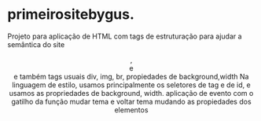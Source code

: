 # primeirositebygus.


Projeto para aplicação de HTML com tags de estruturação para ajudar a semântica do site <header>, <main> e <footer> e também tags usuais div, img, br, propiedades de background,width 
Na linguagem de estilo, usamos principalmente os seletores de tag e de id, e usamos as propriedades de background, width.
  aplicação de evento com o gatilho da função mudar tema e voltar tema mudando as propiedades dos elementos
